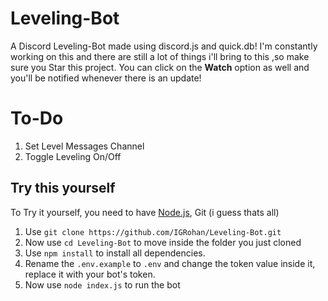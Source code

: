 # Leveling-Bot
A Discord Leveling-Bot made using discord.js and quick.db!
I'm constantly working on this and there are still a lot of things i'll bring to this ,so make sure you Star this project. You can click on the **Watch** option as well and you'll be notified whenever there is an update!

# To-Do
1. Set Level Messages Channel
2. Toggle Leveling On/Off

## Try this yourself
To Try it yourself, you need to have [Node.js](https://www.nodejs.org), Git (i guess thats all)
1. Use `git clone https://github.com/IGRohan/Leveling-Bot.git`
2. Now use `cd Leveling-Bot` to move inside the folder you just cloned
3. Use `npm install` to install all dependencies.
4. Rename the `.env.example` to `.env` and change the token value inside it, replace it with your bot's token.
5. Now use `node index.js` to run the bot
